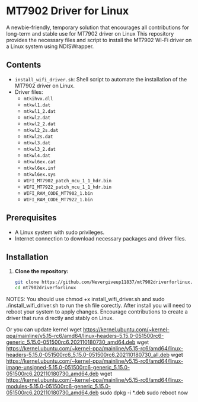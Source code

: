 
# MT7902 Driver for Linux
A newbie-friendly, temporary solution that encourages all contributions for long-term and stable use for MT7902 driver on Linux
This repository provides the necessary files and script to install the MT7902 Wi-Fi driver on a Linux system using NDISWrapper.

## Contents

- `install_wifi_driver.sh`: Shell script to automate the installation of the MT7902 driver on Linux.
- Driver files:
  - `mtkihvx.dll`
  - `mtkwl1.dat`
  - `mtkwl1_2.dat`
  - `mtkwl2.dat`
  - `mtkwl2_2.dat`
  - `mtkwl2_2s.dat`
  - `mtkwl2s.dat`
  - `mtkwl3.dat`
  - `mtkwl3_2.dat`
  - `mtkwl4.dat`
  - `mtkwl6ex.cat`
  - `mtkwl6ex.inf`
  - `mtkwl6ex.sys`
  - `WIFI_MT7902_patch_mcu_1_1_hdr.bin`
  - `WIFI_MT7922_patch_mcu_1_1_hdr.bin`
  - `WIFI_RAM_CODE_MT7902_1.bin`
  - `WIFI_RAM_CODE_MT7922_1.bin`

## Prerequisites

- A Linux system with sudo privileges.
- Internet connection to download necessary packages and driver files.

## Installation

1. **Clone the repository:**
   ```sh
   git clone https://github.com/Nevergiveup11837/mt7902driverforlinux.git
   cd mt7902driverforlinux
   
NOTES: You should use chmod +x install_wifi_driver.sh and sudo ./install_wifi_driver.sh to run the sh file corectly.
After install you will need to reboot your system to apply changes.
Encourage contributions to create a driver that runs directly and stably on Linux.

Or you can update kernel
wget https://kernel.ubuntu.com/~kernel-ppa/mainline/v5.15-rc6/amd64/linux-headers-5.15.0-051500rc6-generic_5.15.0-051500rc6.202110180730_amd64.deb
wget https://kernel.ubuntu.com/~kernel-ppa/mainline/v5.15-rc6/amd64/linux-headers-5.15.0-051500rc6_5.15.0-051500rc6.202110180730_all.deb
wget https://kernel.ubuntu.com/~kernel-ppa/mainline/v5.15-rc6/amd64/linux-image-unsigned-5.15.0-051500rc6-generic_5.15.0-051500rc6.202110180730_amd64.deb
wget https://kernel.ubuntu.com/~kernel-ppa/mainline/v5.15-rc6/amd64/linux-modules-5.15.0-051500rc6-generic_5.15.0-051500rc6.202110180730_amd64.deb
sudo dpkg -i *.deb
sudo reboot now
